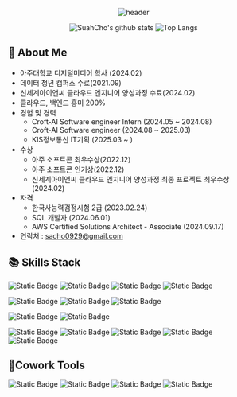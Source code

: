 
<div align='center'>

![header](https://capsule-render.vercel.app/api?type=Waving&color=50C2FF&height=150&section=header&text=SUAH&fontColor=ffffff&fontSize=70&animation=fadeIn&fontAlignY=55&desc=%20&descAlignY=62&descAlign=62)


![SuahCho's github stats](https://github-readme-stats.vercel.app/api?username=Suah-Cho&show_icons=true&theme=tokyonight)
![Top Langs](https://github-readme-stats.vercel.app/api/top-langs/?username=Suah-Cho&layout=compact&theme=tokyonight)



</div>

## 👋 About Me
- 아주대학교 디지털미디어 학사 (2024.02)
- 데이터 청년 캠퍼스 수료(2021.09)
- 신세계아이앤씨 클라우드 엔지니어 양성과정 수료(2024.02)
- 클라우드, 백엔드 흥미 200%
- 경험 및 경력
  - Croft-AI Software engineer Intern (2024.05 ~ 2024.08)
  - Croft-AI Software engineer (2024.08 ~ 2025.03)
  - KIS정보통신 IT기획 (2025.03 ~ )
- 수상
  - 아주 소프트콘 최우수상(2022.12)
  - 아주 소프트콘 인기상(2022.12)
  - 신세계아이앤씨 클라우드 엔지니어 양성과정 최종 프로젝트 최우수상(2024.02)
- 자격
  - 한국사능력검정시험 2급 (2023.02.24)
  - SQL 개발자 (2024.06.01)
  - AWS Certified Solutions Architect - Associate (2024.09.17)
- 연락처 : sacho0929@gmail.com


## 📚 Skills Stack 
  
  ![Static Badge](https://img.shields.io/badge/Python-3776AB?style=flat&logo=python&logoColor=white)
  ![Static Badge](https://img.shields.io/badge/Flask-%23000000?style=flat&logo=flask&logoColor=white)
  ![Static Badge](https://img.shields.io/badge/Java-007396?style=flat&logo=java&logoColor=white)
  ![Static Badge](https://img.shields.io/badge/FastAPI-%23009688?style=flat&logo=fastapi&logoColor=%23FFFFFF)



  ![Static Badge](https://img.shields.io/badge/React-%2361DAFB?style=flat&logo=react&logoColor=white)
  ![Static Badge](https://img.shields.io/badge/HTML5-E34F26?style=flat&logo=html5&logoColor=white)
  ![Static Badge](https://img.shields.io/badge/CSS3-1572B6?style=flat&logo=css3&logoColor=white)
  
  ![Static Badge](https://img.shields.io/badge/MySQL-4479A1?style=flat&logo=mysql&logoColor=white)
  ![Static Badge](https://img.shields.io/badge/PostgreSQL-%234169E1?style=flat&logo=postgresql&logoColor=white)
  
  ![Static Badge](https://img.shields.io/badge/Docker-%232496ED?style=flat&logo=docker&logoColor=white)
  ![Static Badge](https://img.shields.io/badge/Kubernetes-%23326CE5?style=flat&logo=kubernetes&logoColor=white)
  ![Static Badge](https://img.shields.io/badge/Terraform-%23844FBA?style=flat&logo=terraform&logoColor=white)
  ![Static Badge](https://img.shields.io/badge/Amazon%20AWS-%23232F3E?style=flat&logo=amazonaws&logoColor=white)
  ![Static Badge](https://img.shields.io/badge/Azure-%233FA9F5?style=flat&logo=azure&logoColor=%23FFFFFF)


  

## 🤝Cowork Tools
  
  ![Static Badge](https://img.shields.io/badge/GitHub-%23181717?style=flat&logo=github&logoColor=white)
  ![Static Badge](https://img.shields.io/badge/Discord-%235865F2?style=flat&logo=discord&logoColor=white)
  ![Static Badge](https://img.shields.io/badge/Notion-000000?style=flat&logo=notion&logoColor=white)
  ![Static Badge](https://img.shields.io/badge/Slack-4a154b?style=flat&logo=slack&logoColor=white)
  

